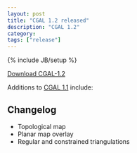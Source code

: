 ```yaml
---
layout: post
title: "CGAL 1.2 released"
description: "CGAL 1.2"
category:
tags: ["release"]
---
```

{% include JB/setup %}

<i class="bi bi-arrow-down-circle"></i>
<a href="https://github.com/CGAL/cgal/releases/tag/releases%2FCGAL-1.2">Download CGAL-1.2</a>

<p>Additions to <a href="../../../../1998/07/01/cgal-11">CGAL 1.1</a> include: </p>

<div class="product-detail-info" markdown="1">

## Changelog
  - Topological map
  - Planar map overlay
  - Regular and constrained triangulations
</div>

